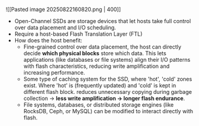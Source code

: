 ![[Pasted image 20250822160820.png | 400]]
- Open-Channel SSDs are storage devices that let hosts take full control over data placement and I/O scheduling.
- Require a host-based Flash Translation Layer (FTL)
- How does the host benefit:
	- Fine-grained control over data placement, the host can directly decide **which physical blocks** store which data. This lets applications (like databases or file systems) align their I/O patterns with flash characteristics, reducing write amplification and increasing performance.
	- Some type of caching system for the SSD, where 'hot', 'cold' zones exist. Where 'hot' is (frequently updated) and 'cold' is kept in different flash block. reduces unnecessary copying during garbage collection → **less write amplification → longer flash endurance**.
	- File systems, databases, or distributed storage engines (like RocksDB, Ceph, or MySQL) can be modified to interact directly with flash.
